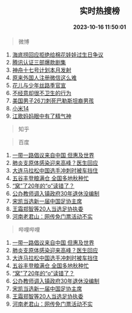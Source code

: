 <div align="center"><h2>实时热搜榜</h2><h4>2023-10-16 11:50:01</h4></div>

> 微博  

1. [海底捞回应拒绝给棉花娃娃过生日争议](https://s.weibo.com/weibo?q=%23%E6%B5%B7%E5%BA%95%E6%8D%9E%E5%9B%9E%E5%BA%94%E6%8B%92%E7%BB%9D%E7%BB%99%E6%A3%89%E8%8A%B1%E5%A8%83%E5%A8%83%E8%BF%87%E7%94%9F%E6%97%A5%E4%BA%89%E8%AE%AE%23&t=31&band_rank=1&Refer=top)<br />
2. [腾讯认证三部爆款剧集](https://s.weibo.com/weibo?q=%23%E8%85%BE%E8%AE%AF%E8%AE%A4%E8%AF%81%E4%B8%89%E9%83%A8%E7%88%86%E6%AC%BE%E5%89%A7%E9%9B%86%23&t=31&band_rank=2&Refer=top)<br />
3. [神舟十七号计划本月发射](https://s.weibo.com/weibo?q=%23%E7%A5%9E%E8%88%9F%E5%8D%81%E4%B8%83%E5%8F%B7%E8%AE%A1%E5%88%92%E6%9C%AC%E6%9C%88%E5%8F%91%E5%B0%84%23&t=31&band_rank=3&Refer=top)<br />
4. [原来外国人注册微信这么难](https://s.weibo.com/weibo?q=%23%E5%8E%9F%E6%9D%A5%E5%A4%96%E5%9B%BD%E4%BA%BA%E6%B3%A8%E5%86%8C%E5%BE%AE%E4%BF%A1%E8%BF%99%E4%B9%88%E9%9A%BE%23&t=31&band_rank=4&Refer=top)<br />
5. [花儿与少年丝路季官宣](https://s.weibo.com/weibo?q=%23%E8%8A%B1%E5%84%BF%E4%B8%8E%E5%B0%91%E5%B9%B4%E4%B8%9D%E8%B7%AF%E5%AD%A3%E5%AE%98%E5%AE%A3%23&t=31&band_rank=5&Refer=top)<br />
6. [不经意却很不卫生的行为](https://s.weibo.com/weibo?q=%23%E4%B8%8D%E7%BB%8F%E6%84%8F%E5%8D%B4%E5%BE%88%E4%B8%8D%E5%8D%AB%E7%94%9F%E7%9A%84%E8%A1%8C%E4%B8%BA%23&t=31&band_rank=6&Refer=top)<br />
7. [美国男子26刀刺死巴勒斯坦裔男孩](https://s.weibo.com/weibo?q=%23%E7%BE%8E%E5%9B%BD%E7%94%B7%E5%AD%9026%E5%88%80%E5%88%BA%E6%AD%BB%E5%B7%B4%E5%8B%92%E6%96%AF%E5%9D%A6%E8%A3%94%E7%94%B7%E5%AD%A9%23&t=31&band_rank=7&Refer=top)<br />
8. [小米14](https://s.weibo.com/weibo?q=%E5%B0%8F%E7%B1%B314&t=31&band_rank=8&Refer=top)<br />
9. [江歌妈妈眼中有了精气神](https://s.weibo.com/weibo?q=%23%E6%B1%9F%E6%AD%8C%E5%A6%88%E5%A6%88%E7%9C%BC%E4%B8%AD%E6%9C%89%E4%BA%86%E7%B2%BE%E6%B0%94%E7%A5%9E%23&t=31&band_rank=9&Refer=top)<br />

> 知乎  


> 百度  

1. [一带一路倡议来自中国 但惠及世界](https://www.baidu.com/s?wd=%E4%B8%80%E5%B8%A6%E4%B8%80%E8%B7%AF%E5%80%A1%E8%AE%AE%E6%9D%A5%E8%87%AA%E4%B8%AD%E5%9B%BD+%E4%BD%86%E6%83%A0%E5%8F%8A%E4%B8%96%E7%95%8C&sa=fyb_news&rsv_dl=fyb_news)<br />
2. [肺炎支原体感染迎来高峰？医生回应](https://www.baidu.com/s?wd=%E8%82%BA%E7%82%8E%E6%94%AF%E5%8E%9F%E4%BD%93%E6%84%9F%E6%9F%93%E8%BF%8E%E6%9D%A5%E9%AB%98%E5%B3%B0%EF%BC%9F%E5%8C%BB%E7%94%9F%E5%9B%9E%E5%BA%94&sa=fyb_news&rsv_dl=fyb_news)<br />
3. [大连马拉松中国选手冲刺时被车挡住](https://www.baidu.com/s?wd=%E5%A4%A7%E8%BF%9E%E9%A9%AC%E6%8B%89%E6%9D%BE%E4%B8%AD%E5%9B%BD%E9%80%89%E6%89%8B%E5%86%B2%E5%88%BA%E6%97%B6%E8%A2%AB%E8%BD%A6%E6%8C%A1%E4%BD%8F&sa=fyb_news&rsv_dl=fyb_news)<br />
4. [五谷丰登粮满仓 全国多地秋种忙](https://www.baidu.com/s?wd=%E4%BA%94%E8%B0%B7%E4%B8%B0%E7%99%BB%E7%B2%AE%E6%BB%A1%E4%BB%93+%E5%85%A8%E5%9B%BD%E5%A4%9A%E5%9C%B0%E7%A7%8B%E7%A7%8D%E5%BF%99&sa=fyb_news&rsv_dl=fyb_news)<br />
5. [“窝”了20年的“o”读错了？](https://www.baidu.com/s?wd=%E2%80%9C%E7%AA%9D%E2%80%9D%E4%BA%8620%E5%B9%B4%E7%9A%84%E2%80%9Co%E2%80%9D%E8%AF%BB%E9%94%99%E4%BA%86%EF%BC%9F&sa=fyb_news&rsv_dl=fyb_news)<br />
6. [公办教师调入镇政府30年退休没编制](https://www.baidu.com/s?wd=%E5%85%AC%E5%8A%9E%E6%95%99%E5%B8%88%E8%B0%83%E5%85%A5%E9%95%87%E6%94%BF%E5%BA%9C30%E5%B9%B4%E9%80%80%E4%BC%91%E6%B2%A1%E7%BC%96%E5%88%B6&sa=fyb_news&rsv_dl=fyb_news)<br />
7. [宋凯当选新一届中国足协主席](https://www.baidu.com/s?wd=%E5%AE%8B%E5%87%AF%E5%BD%93%E9%80%89%E6%96%B0%E4%B8%80%E5%B1%8A%E4%B8%AD%E5%9B%BD%E8%B6%B3%E5%8D%8F%E4%B8%BB%E5%B8%AD&sa=fyb_news&rsv_dl=fyb_news)<br />
8. [王霜郑智等20人当选足协执委](https://www.baidu.com/s?wd=%E7%8E%8B%E9%9C%9C%E9%83%91%E6%99%BA%E7%AD%8920%E4%BA%BA%E5%BD%93%E9%80%89%E8%B6%B3%E5%8D%8F%E6%89%A7%E5%A7%94&sa=fyb_news&rsv_dl=fyb_news)<br />
9. [河南老君山：网传免门票活动不实](https://www.baidu.com/s?wd=%E6%B2%B3%E5%8D%97%E8%80%81%E5%90%9B%E5%B1%B1%EF%BC%9A%E7%BD%91%E4%BC%A0%E5%85%8D%E9%97%A8%E7%A5%A8%E6%B4%BB%E5%8A%A8%E4%B8%8D%E5%AE%9E&sa=fyb_news&rsv_dl=fyb_news)<br />

> 哔哩哔哩  

1. [一带一路倡议来自中国 但惠及世界](https://www.baidu.com/s?wd=%E4%B8%80%E5%B8%A6%E4%B8%80%E8%B7%AF%E5%80%A1%E8%AE%AE%E6%9D%A5%E8%87%AA%E4%B8%AD%E5%9B%BD+%E4%BD%86%E6%83%A0%E5%8F%8A%E4%B8%96%E7%95%8C&sa=fyb_news&rsv_dl=fyb_news)<br />
2. [肺炎支原体感染迎来高峰？医生回应](https://www.baidu.com/s?wd=%E8%82%BA%E7%82%8E%E6%94%AF%E5%8E%9F%E4%BD%93%E6%84%9F%E6%9F%93%E8%BF%8E%E6%9D%A5%E9%AB%98%E5%B3%B0%EF%BC%9F%E5%8C%BB%E7%94%9F%E5%9B%9E%E5%BA%94&sa=fyb_news&rsv_dl=fyb_news)<br />
3. [大连马拉松中国选手冲刺时被车挡住](https://www.baidu.com/s?wd=%E5%A4%A7%E8%BF%9E%E9%A9%AC%E6%8B%89%E6%9D%BE%E4%B8%AD%E5%9B%BD%E9%80%89%E6%89%8B%E5%86%B2%E5%88%BA%E6%97%B6%E8%A2%AB%E8%BD%A6%E6%8C%A1%E4%BD%8F&sa=fyb_news&rsv_dl=fyb_news)<br />
4. [五谷丰登粮满仓 全国多地秋种忙](https://www.baidu.com/s?wd=%E4%BA%94%E8%B0%B7%E4%B8%B0%E7%99%BB%E7%B2%AE%E6%BB%A1%E4%BB%93+%E5%85%A8%E5%9B%BD%E5%A4%9A%E5%9C%B0%E7%A7%8B%E7%A7%8D%E5%BF%99&sa=fyb_news&rsv_dl=fyb_news)<br />
5. [“窝”了20年的“o”读错了？](https://www.baidu.com/s?wd=%E2%80%9C%E7%AA%9D%E2%80%9D%E4%BA%8620%E5%B9%B4%E7%9A%84%E2%80%9Co%E2%80%9D%E8%AF%BB%E9%94%99%E4%BA%86%EF%BC%9F&sa=fyb_news&rsv_dl=fyb_news)<br />
6. [公办教师调入镇政府30年退休没编制](https://www.baidu.com/s?wd=%E5%85%AC%E5%8A%9E%E6%95%99%E5%B8%88%E8%B0%83%E5%85%A5%E9%95%87%E6%94%BF%E5%BA%9C30%E5%B9%B4%E9%80%80%E4%BC%91%E6%B2%A1%E7%BC%96%E5%88%B6&sa=fyb_news&rsv_dl=fyb_news)<br />
7. [宋凯当选新一届中国足协主席](https://www.baidu.com/s?wd=%E5%AE%8B%E5%87%AF%E5%BD%93%E9%80%89%E6%96%B0%E4%B8%80%E5%B1%8A%E4%B8%AD%E5%9B%BD%E8%B6%B3%E5%8D%8F%E4%B8%BB%E5%B8%AD&sa=fyb_news&rsv_dl=fyb_news)<br />
8. [王霜郑智等20人当选足协执委](https://www.baidu.com/s?wd=%E7%8E%8B%E9%9C%9C%E9%83%91%E6%99%BA%E7%AD%8920%E4%BA%BA%E5%BD%93%E9%80%89%E8%B6%B3%E5%8D%8F%E6%89%A7%E5%A7%94&sa=fyb_news&rsv_dl=fyb_news)<br />
9. [河南老君山：网传免门票活动不实](https://www.baidu.com/s?wd=%E6%B2%B3%E5%8D%97%E8%80%81%E5%90%9B%E5%B1%B1%EF%BC%9A%E7%BD%91%E4%BC%A0%E5%85%8D%E9%97%A8%E7%A5%A8%E6%B4%BB%E5%8A%A8%E4%B8%8D%E5%AE%9E&sa=fyb_news&rsv_dl=fyb_news)<br />
